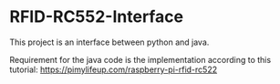 # RFID-RC552-Interface
This project is an interface between python and java.

Requirement for the java code is the implementation according to this tutorial: https://pimylifeup.com/raspberry-pi-rfid-rc522
